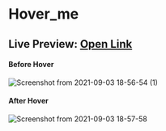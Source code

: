 # Hover_me 

## Live Preview:  [Open Link](https://maheshsangeet.github.io/Hover_me/)
   

#### Before Hover

![Screenshot from 2021-09-03 18-56-54 (1)](https://user-images.githubusercontent.com/74812363/132015256-fbf9f71f-1e36-4ee4-95b8-29ec6149abce.png)

#### After Hover

![Screenshot from 2021-09-03 18-57-58](https://user-images.githubusercontent.com/74812363/132013721-1355dfc1-14ef-4737-b355-bc4bbec865a3.png)


